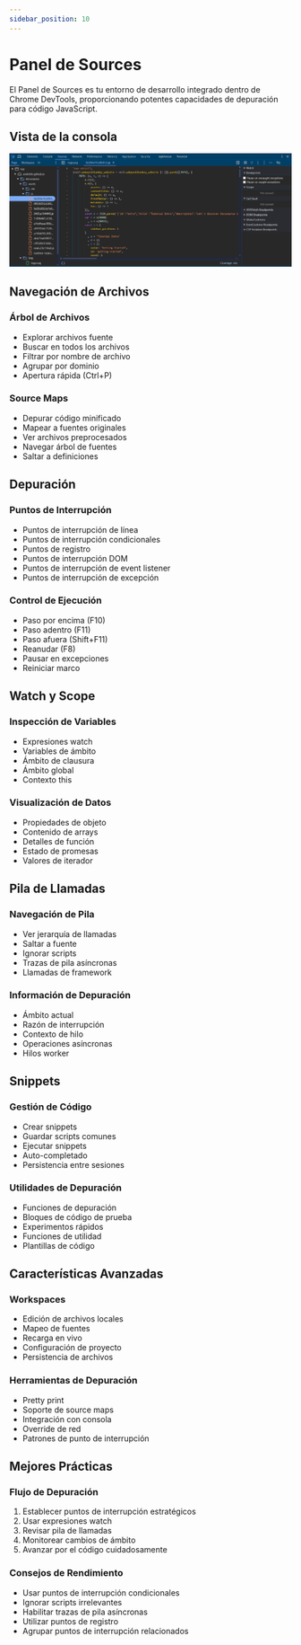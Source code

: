 ```yaml
---
sidebar_position: 10
---
```


# Panel de Sources

El Panel de Sources es tu entorno de desarrollo integrado dentro de Chrome DevTools, proporcionando potentes capacidades de depuración para código JavaScript.


## Vista de la consola
![Vista](./img/sources_img.png)




## Navegación de Archivos

### Árbol de Archivos
- Explorar archivos fuente
- Buscar en todos los archivos
- Filtrar por nombre de archivo
- Agrupar por dominio
- Apertura rápida (Ctrl+P)

### Source Maps
- Depurar código minificado
- Mapear a fuentes originales
- Ver archivos preprocesados
- Navegar árbol de fuentes
- Saltar a definiciones

## Depuración

### Puntos de Interrupción
- Puntos de interrupción de línea
- Puntos de interrupción condicionales
- Puntos de registro
- Puntos de interrupción DOM
- Puntos de interrupción de event listener
- Puntos de interrupción de excepción

### Control de Ejecución
- Paso por encima (F10)
- Paso adentro (F11)
- Paso afuera (Shift+F11)
- Reanudar (F8)
- Pausar en excepciones
- Reiniciar marco

## Watch y Scope

### Inspección de Variables
- Expresiones watch
- Variables de ámbito
- Ámbito de clausura
- Ámbito global
- Contexto this

### Visualización de Datos
- Propiedades de objeto
- Contenido de arrays
- Detalles de función
- Estado de promesas
- Valores de iterador

## Pila de Llamadas

### Navegación de Pila
- Ver jerarquía de llamadas
- Saltar a fuente
- Ignorar scripts
- Trazas de pila asíncronas
- Llamadas de framework

### Información de Depuración
- Ámbito actual
- Razón de interrupción
- Contexto de hilo
- Operaciones asíncronas
- Hilos worker

## Snippets

### Gestión de Código
- Crear snippets
- Guardar scripts comunes
- Ejecutar snippets
- Auto-completado
- Persistencia entre sesiones

### Utilidades de Depuración
- Funciones de depuración
- Bloques de código de prueba
- Experimentos rápidos
- Funciones de utilidad
- Plantillas de código

## Características Avanzadas

### Workspaces
- Edición de archivos locales
- Mapeo de fuentes
- Recarga en vivo
- Configuración de proyecto
- Persistencia de archivos

### Herramientas de Depuración
- Pretty print
- Soporte de source maps
- Integración con consola
- Override de red
- Patrones de punto de interrupción

## Mejores Prácticas

### Flujo de Depuración
1. Establecer puntos de interrupción estratégicos
2. Usar expresiones watch
3. Revisar pila de llamadas
4. Monitorear cambios de ámbito
5. Avanzar por el código cuidadosamente

### Consejos de Rendimiento
- Usar puntos de interrupción condicionales
- Ignorar scripts irrelevantes
- Habilitar trazas de pila asíncronas
- Utilizar puntos de registro
- Agrupar puntos de interrupción relacionados